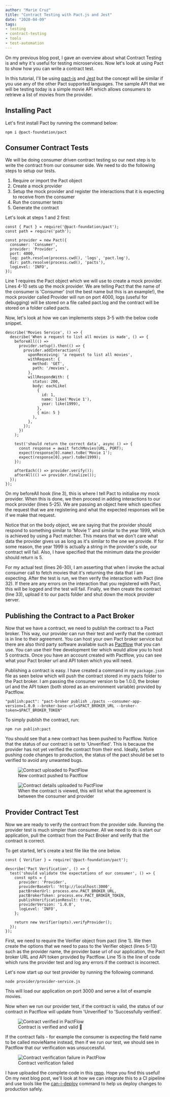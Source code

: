 ```yaml
---
author: "Marie Cruz"
title: "Contract Testing with Pact.js and Jest"
date: "2020-04-09"
tags:
- testing
- contract-testing
- tools
- test-automation
---
```


On my previous blog post, I gave an overview about what Contract Testing is and why it's useful for testing microservices. Now let's look at using Pact to show how you can write a contract test.

In this tutorial, I'll be using [pact-js](https://github.com/pact-foundation/pact-js) and [Jest](https://jestjs.io/) but the concept will be similar if you use any of the other Pact supported languages. The sample API that we will be testing today is a simple movie API which allows consumers to retrieve a list of movies from the provider. 

## Installing Pact

Let's first install Pact by running the command below:

`npm i @pact-foundation/pact`

## Consumer Contract Tests

We will be doing consumer driven contract testing so our next step is to write the contract from our consumer side. We need to do the following steps to setup our tests.

1. Require or import the Pact object
1. Create a mock provider
1. Setup the mock provider and register the interactions that it is expecting to receive from the consumer
1. Run the consumer tests
1. Generate the contract

Let's look at steps 1 and 2 first:

```
const { Pact } = require('@pact-foundation/pact');
const path = require('path');

const provider = new Pact({
  consumer: 'Consumer',
  provider: 'Provider',
  port: 4000,
  log: path.resolve(process.cwd(), 'logs', 'pact.log'),
  dir: path.resolve(process.cwd(), 'pacts'),
  logLevel: 'INFO',
});
```

Line 1 requires the Pact object which we will use to create a mock provider. Lines 4-10 sets up the mock provider. We are telling Pact that the name of the consumer is 'Consumer' (not the best name but this is an example!), the mock provider called Provider will run on port 4000, logs (useful for debugging) will be stored on a file called pact.log and the contract will be stored on a folder called pacts. 

Now,  let's look at how we can implements steps 3-5 with the below code snippet.

```
describe('Movies Service', () => {
  describe('When a request to list all movies is made', () => {
    beforeAll(() =>
      provider.setup().then(() => {
        provider.addInteraction({
          uponReceiving: 'a request to list all movies',
          withRequest: {
            method: 'GET',
            path: '/movies',
          },
          willRespondWith: {
            status: 200,
            body: eachLike(
              {
                id: 1,
                name: like('Movie 1'),
                year: like(1999),
              },
              { min: 5 }
            ),
          },
        });
      })
    );

    test('should return the correct data', async () => {
      const response = await fetchMovies(URL, PORT);
      expect(response[0].name).toBe('Movie 1');
      expect(response[0].year).toBe(1999);
    });

    afterEach(() => provider.verify());
    afterAll(() => provider.finalize());
  });
});
```

On my beforeAll hook (line 3), this is where I tell Pact to initialise my mock provider. When this is done, we then proceed in adding interactions to our mock provider (lines 5-25). We are passing an object here which specifies the request that we are registering and what the expected responses will be if we make that request. 

Notice that on the body object, we are saying that the provider should respond to something similar to 'Movie 1' and similar to the year 1999, which is achieved by using a Pact matcher. This means that we don't care what data the provider gives us as long as it's similar to the one we provide. If for some reason, the year 1999 is actually a string in the provider's side, our contract will fail. Also, I have specified that the minimum data the provider should return is 5. 

For my actual test (lines 26-30), I am asserting that when I invoke the actual consumer call to fetch movies that it's returning the data that I am expecting. After the test is run, we then verify the interaction with Pact (line 32). If there are any errors on the interaction that you registered with Pact, this will be logged and the test will fail. Finally, we then create the contract (line 33), upload it to our pacts folder and shut down the mock provider server.

## Publishing the Contract to a Pact Broker

Now that we have a contract, we need to publish the contract to a Pact broker. This way, our provider can run their test and verify that the contract is in line to their agreement. You can host your own Pact broker service but there are also third party software available such as [Pactflow](https://pactflow.io/) that you can use. You can use their free development tier which would allow you to host 5 contracts. Once you have an account created with Pactflow, you can see what your Pact broker url and API token which you will need.

Publishing a contract is easy. I have created a command in my `package.json` file as seen below which will push the contract stored in my pacts folder to the Pact broker. I am passing the consumer version to be 1.0.0, the broker url and the API token (both stored as an environment variable) provided by Pactflow.

`"publish:pact": "pact-broker publish ./pacts --consumer-app-version=1.0.0 --broker-base-url=$PACT_BROKER_URL --broker-token=$PACT_BROKER_TOKEN"`

To simply publish the contract, run:

`npm run publish:pact`

You should see that a new contract has been pushed to Pactflow. Notice that the status of our contract is set to 'Unverified'. This is because the provider has not yet verified the contract from their end. Ideally, before pushing code changes to production, the status of the pact should be set to verified to avoid any unwanted bugs.

<figure>
  <img src="../../images/contract.png" alt="Contract uploaded to PactFlow">
  <figcaption>New contract pushed to Pactflow</figcaption>
</figure>

<figure>
  <img src="../../images/contract-list.png" alt="Contract details uploaded to PactFlow">
  <figcaption>When the contract is viewed, this will list what the agreement is between the consumer and provider</figcaption>
</figure>

## Provider Contract Test

Now we are ready to verify the contract from the provider side. Running the provider test is much simpler than consumer. All we need to do is start our application, pull the contract from the Pact Broker and verify that the contract is correct.

To get started, let's create a test file like the one below.

```
const { Verifier } = require('@pact-foundation/pact');

describe('Pact Verification', () => {
  test('should validate the expectations of our consumer', () => {
    const opts = {
      provider: 'Provider',
      providerBaseUrl: 'http://localhost:3000',
      pactBrokerUrl: process.env.PACT_BROKER_URL,
      pactBrokerToken: process.env.PACT_BROKER_TOKEN,
      publishVerificationResult: true,
      providerVersion: '1.0.0',
      logLevel: 'INFO',
    };

    return new Verifier(opts).verifyProvider();
  });
});
```

First, we need to require the Verifier object from pact (line 1). We then create the options that we need to pass to the Verifier object (lines 5-13) such as the provider name, the provider base url of our application, the Pact broker URL and API token provided by Pactflow. Line 15 is the line of code which runs the provider test and log any errors if the contract is incorrect.

Let's now start up our test provider by running the following command.

`node provider/provider-service.js`

This will load our application on port 3000 and serve a list of example movies.

Now when we run our provider test, if the contract is valid, the status of our contract in Pactflow will update from 'Unverified' to  'Successfully verified'.

<figure>
  <img src="../../images/contract-verified.png" alt="Contract verified in PactFlow">
  <figcaption>Contract is verified and valid 🎉</figcaption>
</figure>

If the contract fails - for example the consumer is expecting the field name to be called movieName instead, then if we run our test, we should see in Pactflow that our verification was unsuccessful.

<figure>
  <img src="../../images/contract-failed.png" alt="Contract verification failure in PactFlow">
  <figcaption>Contract verification failed</figcaption>
</figure>

I have uploaded the complete code in this [repo](https://github.com/mdcruz/pact-js-example). Hope you find this useful! On my next blog post, we'll look at how we can integrate this to a CI pipeline and use tools like the [can-i-deploy](https://docs.pact.io/pact_broker/can_i_deploy) command to help us deploy changes to production safely.